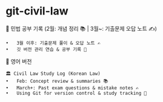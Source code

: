 # git-civil-law
📖 민법 공부 기록 (2월: 개념 정리 📚 | 3월~: 기출문제 오답 노트 ✍️)


	•	3월 이후: 기출문제 풀이 & 오답 노트 ✍️
	•	깃 버전 관리 연습 & 공부 기록 📌

📌 영어 버전

	🏛️ Civil Law Study Log (Korean Law)
	•	Feb: Concept review & summaries 📚
	•	March+: Past exam questions & mistake notes ✍️
	•	Using Git for version control & study tracking 📌
